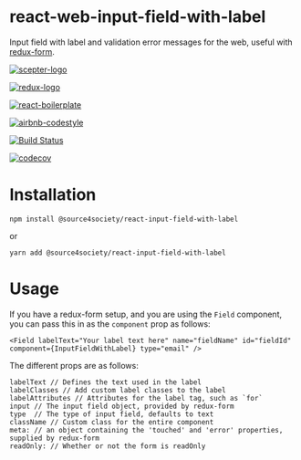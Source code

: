 # react-web-input-field-with-label

Input field with label and validation error messages for the web, useful with [redux-form](https://redux-form.com/7.3.0/).

[![scepter-logo](http://res.cloudinary.com/source-4-society/image/upload/v1519221119/scepter_hzpcqt.png)](https://github.com/source4societyorg/SCEPTER-core)

[![redux-logo](https://raw.githubusercontent.com/reactjs/redux/master/logo/logo-title-dark.png)](https://github.com/reactjs/redux)

[![react-boilerplate](https://github.com/react-boilerplate/brand/blob/master/assets/logo.png)](https://gihub.com/react-boilerplate)

[![airbnb-codestyle](https://camo.githubusercontent.com/1c5c800fbdabc79cfaca8c90dd47022a5b5c7486/68747470733a2f2f696d672e736869656c64732e696f2f62616467652f636f64652532307374796c652d616972626e622d627269676874677265656e2e7376673f7374796c653d666c61742d737175617265)](https://github.com/airbnb/javascript)

[![Build Status](https://travis-ci.org/source4societyorg/react-input-field-with-label.svg?branch=master)](https://travis-ci.org/source4societyorg/react-input-field-with-label)

[![codecov](https://codecov.io/gh/source4societyorg/react-input-field-with-label/branch/master/graph/badge.svg)](https://codecov.io/gh/source4societyorg/react-input-field-with-label)

# Installation

    npm install @source4society/react-input-field-with-label

or

    yarn add @source4society/react-input-field-with-label

# Usage

If you have a redux-form setup, and you are using the `Field` component, you can pass this in as the `component` prop as follows:

    <Field labelText="Your label text here" name="fieldName" id="fieldId" component={InputFieldWithLabel} type="email" />

The different props are as follows:

    labelText // Defines the text used in the label
    labelClasses // Add custom label classes to the label
    labelAttributes // Attributes for the label tag, such as `for`
    input // The input field object, provided by redux-form
    type  // The type of input field, defaults to text
    className // Custom class for the entire component
    meta: // an object containing the 'touched' and 'error' properties, supplied by redux-form
    readOnly: // Whether or not the form is readOnly

